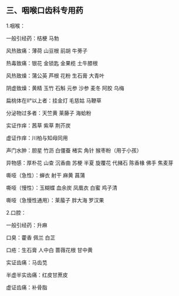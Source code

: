 ## 三、咽喉口齿科专用药

1.咽喉：

一般引经药：桔梗 马勃

风热致痛：薄荷 山豆根 前胡 牛蒡子

热毒致痛：银花 金锁匙 金果榄 土牛膝根

风热致燥：蒲公英 芦根 花粉 生石膏 大青叶

阴虚致燥：黄精 玉竹 石斛 元参 沙参  麦冬 阿胶 乌梅

扁桃体在Ⅱ°以上者：挂金灯 毛慈姑 马鞭草

分泌物过多者：天竺黄 莱藤子 海蛤粉

实证作痒：茜草 紫草 荆芥炭

虚证作痒：川柏与知母同用

声门水肿：胆星 竹沥 白僵蚕 楮实 角针 猴枣粉（用于小孩）

异物感：厚朴花 山查 沉香曲 苏梗 半夏 旋覆花 代赭石 陈香椽 佛手 焦麦芽

嘶哑（急性）：蝉衣 射干 麻黄 菖蒲

嘶哑（慢性）：玉糊蝶 血余炭 凤凰衣 白蜜 鸡子清

嘶哑（急慢性通用）：莱菔子 胖大海 罗汉果

2.口腔：

一般引经药：升麻

口臭：藿香 佩兰 白芷

口疮：生石膏 人中白 蔷薇花根 甘中黄

实证齿痛：马齿苋

半虚半实齿痛：红皮甘蔗皮

虚证齿痛：补骨脂